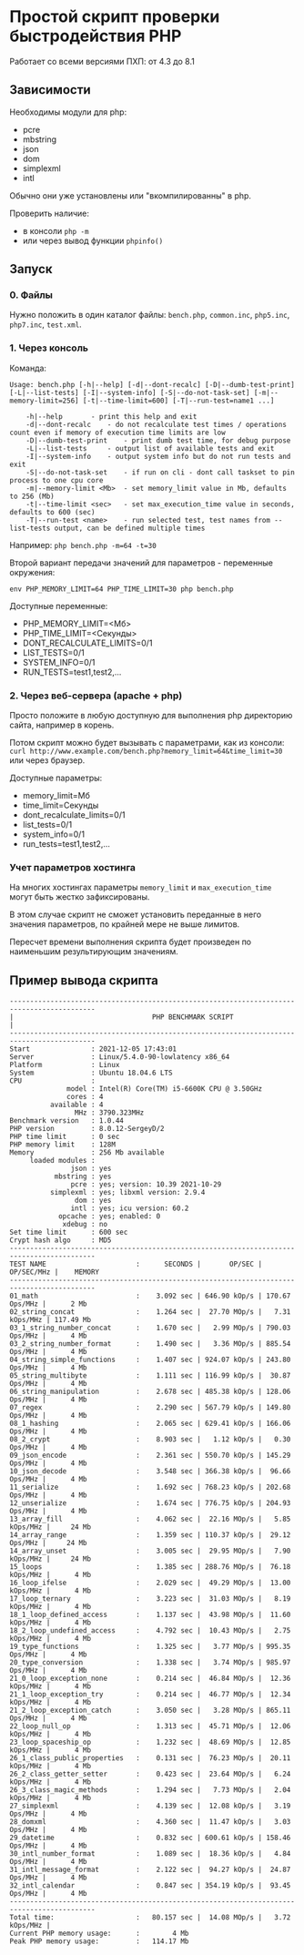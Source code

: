 # Простой скрипт проверки быстродействия PHP

Работает со всеми версиями ПХП: от 4.3 до 8.1

## Зависимости

Необходимы модули для php:

- pcre
- mbstring
- json
- dom
- simplexml
- intl

Обычно они уже установлены или "вкомпилированны" в php.

Проверить наличие:

- в консоли `php -m`
- или через вывод функции `phpinfo()`

## Запуск

### 0. Файлы

Нужно положить в один каталог файлы: `bench.php`, `common.inc`, `php5.inc`, `php7.inc`, `test.xml`.

### 1. Через консоль

Команда:
```
Usage: bench.php [-h|--help] [-d|--dont-recalc] [-D|--dumb-test-print] [-L|--list-tests] [-I|--system-info] [-S|--do-not-task-set] [-m|--memory-limit=256] [-t|--time-limit=600] [-T|--run-test=name1 ...]

	-h|--help		- print this help and exit
	-d|--dont-recalc	- do not recalculate test times / operations count even if memory of execution time limits are low
	-D|--dumb-test-print	- print dumb test time, for debug purpose
	-L|--list-tests		- output list of available tests and exit
	-I|--system-info	- output system info but do not run tests and exit
	-S|--do-not-task-set	- if run on cli - dont call taskset to pin process to one cpu core
	-m|--memory-limit <Mb>	- set memory_limit value in Mb, defaults to 256 (Mb)
	-t|--time-limit <sec>	- set max_execution_time value in seconds, defaults to 600 (sec)
	-T|--run-test <name>	- run selected test, test names from --list-tests output, can be defined multiple times
```
Например: `php bench.php -m=64 -t=30`

Второй вариант передачи значений для параметров - переменные окружения:
```
env PHP_MEMORY_LIMIT=64 PHP_TIME_LIMIT=30 php bench.php
```

Доступные переменные:

- PHP_MEMORY_LIMIT=<Мб>
- PHP_TIME_LIMIT=<Секунды>
- DONT_RECALCULATE_LIMITS=0/1
- LIST_TESTS=0/1
- SYSTEM_INFO=0/1
- RUN_TESTS=test1,test2,...

### 2. Через веб-сервера (apache + php)

Просто положите в любую доступную для выполнения php директорию сайта, например в корень.

Потом скрипт можно будет вызывать с параметрами, как из консоли:
`curl http://www.example.com/bench.php?memory_limit=64&time_limit=30`
или через браузер.

Доступные параметры:

- memory_limit=Мб
- time_limit=Секунды
- dont_recalculate_limits=0/1
- list_tests=0/1
- system_info=0/1
- run_tests=test1,test2,...

### Учет параметров хостинга

На многих хостингах параметры `memory_limit` и `max_execution_time` могут быть жестко зафиксированы.

В этом случае скрипт не сможет установить переданные в него значения параметров,
по крайней мере не выше лимитов.

Пересчет времени выполнения скрипта будет произведен по наименьшим результирующим значениям.

## Пример вывода скрипта

```
-------------------------------------------------------------------------------------------
|                                  PHP BENCHMARK SCRIPT                                   |
-------------------------------------------------------------------------------------------
Start               : 2021-12-05 17:43:01
Server              : Linux/5.4.0-90-lowlatency x86_64
Platform            : Linux
System              : Ubuntu 18.04.6 LTS
CPU                 :
              model : Intel(R) Core(TM) i5-6600K CPU @ 3.50GHz
              cores : 4
          available : 4
                MHz : 3790.323MHz
Benchmark version   : 1.0.44
PHP version         : 8.0.12-SergeyD/2
PHP time limit      : 0 sec
PHP memory limit    : 128M
Memory              : 256 Mb available
     loaded modules :
               json : yes
           mbstring : yes
               pcre : yes; version: 10.39 2021-10-29
          simplexml : yes; libxml version: 2.9.4
                dom : yes
               intl : yes; icu version: 60.2
            opcache : yes; enabled: 0
             xdebug : no
Set time limit      : 600 sec
Crypt hash algo     : MD5
-------------------------------------------------------------------------------------------
TEST NAME                      :      SECONDS |       OP/SEC |      OP/SEC/MHz |    MEMORY
-------------------------------------------------------------------------------------------
01_math                        :    3.092 sec | 646.90 kOp/s | 170.67  Ops/MHz |      2 Mb
02_string_concat               :    1.264 sec |  27.70 MOp/s |   7.31 kOps/MHz | 117.49 Mb
03_1_string_number_concat      :    1.670 sec |   2.99 MOp/s | 790.03  Ops/MHz |      4 Mb
03_2_string_number_format      :    1.490 sec |   3.36 MOp/s | 885.54  Ops/MHz |      4 Mb
04_string_simple_functions     :    1.407 sec | 924.07 kOp/s | 243.80  Ops/MHz |      4 Mb
05_string_multibyte            :    1.111 sec | 116.99 kOp/s |  30.87  Ops/MHz |      4 Mb
06_string_manipulation         :    2.678 sec | 485.38 kOp/s | 128.06  Ops/MHz |      4 Mb
07_regex                       :    2.290 sec | 567.79 kOp/s | 149.80  Ops/MHz |      4 Mb
08_1_hashing                   :    2.065 sec | 629.41 kOp/s | 166.06  Ops/MHz |      4 Mb
08_2_crypt                     :    8.903 sec |   1.12 kOp/s |   0.30  Ops/MHz |      4 Mb
09_json_encode                 :    2.361 sec | 550.70 kOp/s | 145.29  Ops/MHz |      4 Mb
10_json_decode                 :    3.548 sec | 366.38 kOp/s |  96.66  Ops/MHz |      4 Mb
11_serialize                   :    1.692 sec | 768.23 kOp/s | 202.68  Ops/MHz |      4 Mb
12_unserialize                 :    1.674 sec | 776.75 kOp/s | 204.93  Ops/MHz |      4 Mb
13_array_fill                  :    4.062 sec |  22.16 MOp/s |   5.85 kOps/MHz |     24 Mb
14_array_range                 :    1.359 sec | 110.37 kOp/s |  29.12  Ops/MHz |     24 Mb
14_array_unset                 :    3.005 sec |  29.95 MOp/s |   7.90 kOps/MHz |     24 Mb
15_loops                       :    1.385 sec | 288.76 MOp/s |  76.18 kOps/MHz |      4 Mb
16_loop_ifelse                 :    2.029 sec |  49.29 MOp/s |  13.00 kOps/MHz |      4 Mb
17_loop_ternary                :    3.223 sec |  31.03 MOp/s |   8.19 kOps/MHz |      4 Mb
18_1_loop_defined_access       :    1.137 sec |  43.98 MOp/s |  11.60 kOps/MHz |      4 Mb
18_2_loop_undefined_access     :    4.792 sec |  10.43 MOp/s |   2.75 kOps/MHz |      4 Mb
19_type_functions              :    1.325 sec |   3.77 MOp/s | 995.35  Ops/MHz |      4 Mb
20_type_conversion             :    1.338 sec |   3.74 MOp/s | 985.97  Ops/MHz |      4 Mb
21_0_loop_exception_none       :    0.214 sec |  46.84 MOp/s |  12.36 kOps/MHz |      4 Mb
21_1_loop_exception_try        :    0.214 sec |  46.77 MOp/s |  12.34 kOps/MHz |      4 Mb
21_2_loop_exception_catch      :    3.050 sec |   3.28 MOp/s | 865.11  Ops/MHz |      4 Mb
22_loop_null_op                :    1.313 sec |  45.71 MOp/s |  12.06 kOps/MHz |      4 Mb
23_loop_spaceship_op           :    1.232 sec |  48.69 MOp/s |  12.85 kOps/MHz |      4 Mb
26_1_class_public_properties   :    0.131 sec |  76.23 MOp/s |  20.11 kOps/MHz |      4 Mb
26_2_class_getter_setter       :    0.423 sec |  23.64 MOp/s |   6.24 kOps/MHz |      4 Mb
26_3_class_magic_methods       :    1.294 sec |   7.73 MOp/s |   2.04 kOps/MHz |      4 Mb
27_simplexml                   :    4.139 sec |  12.08 kOp/s |   3.19  Ops/MHz |      4 Mb
28_domxml                      :    4.360 sec |  11.47 kOp/s |   3.03  Ops/MHz |      4 Mb
29_datetime                    :    0.832 sec | 600.61 kOp/s | 158.46  Ops/MHz |      4 Mb
30_intl_number_format          :    1.089 sec |  18.36 kOp/s |   4.84  Ops/MHz |      4 Mb
31_intl_message_format         :    2.122 sec |  94.27 kOp/s |  24.87  Ops/MHz |      4 Mb
32_intl_calendar               :    0.847 sec | 354.19 kOp/s |  93.45  Ops/MHz |      4 Mb
-------------------------------------------------------------------------------------------
Total time:                    :   80.157 sec |  14.08 MOp/s |   3.72 kOps/MHz |
Current PHP memory usage:      :        4 Mb
Peak PHP memory usage:         :   114.17 Mb
```
